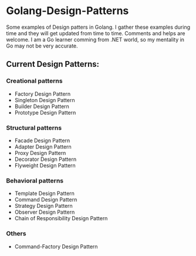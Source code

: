 # Golang-Design-Patterns

Some examples of Design patters in Golang. I gather these examples during time and they will get updated from time to time. Comments and helps are welcome. I am a Go learner comming from .NET world, so my mentality in Go may not be very accurate.

## Current Design Patterns:

### Creational patterns
- Factory Design Pattern
- Singleton Design Pattern
- Builder Design Pattern
- Prototype Design Pattern

### Structural patterns
- Facade Design Pattern
- Adapter Design Pattern
- Proxy Design Pattern
- Decorator Design Pattern
- Flyweight Design Pattern

### Behavioral patterns
- Template Design Pattern
- Command Design Pattern
- Strategy Design Pattern
- Observer Design Pattern
- Chain of Responsibility Design Pattern

### Others
- Command-Factory Design Pattern



